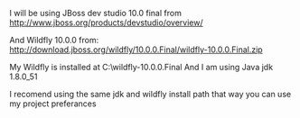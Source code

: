 I will be using JBoss dev studio 10.0 final from http://www.jboss.org/products/devstudio/overview/

And Wildfly 10.0.0 from:
http://download.jboss.org/wildfly/10.0.0.Final/wildfly-10.0.0.Final.zip

My Wildfly is installed at C:\wildfly-10.0.0.Final
And I am using Java jdk 1.8.0_51 

I recomend using the same jdk and wildfly install path that way you can use my project preferances
